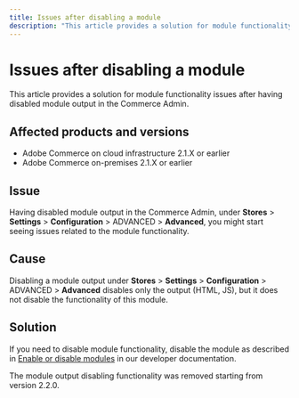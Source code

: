 ```yaml
---
title: Issues after disabling a module
description: "This article provides a solution for module functionality issues after having disabled module output in the Commerce Admin."
---
```


# Issues after disabling a module

This article provides a solution for module functionality issues after having disabled module output in the Commerce Admin.

## Affected products and versions

* Adobe Commerce on cloud infrastructure 2.1.X or earlier
* Adobe Commerce on-premises 2.1.X or earlier

## Issue

Having disabled module output in the Commerce Admin, under **Stores** > **Settings** > **Configuration** > ADVANCED > **Advanced**, you might start seeing issues related to the module functionality.

## Cause

Disabling a module output under **Stores** > **Settings** > **Configuration** > ADVANCED > **Advanced** disables only the output (HTML, JS), but it does not disable the functionality of this module.

## Solution

If you need to disable module functionality, disable the module as described in [Enable or disable modules](https://devdocs.magento.com/guides/v2.1/install-gde/install/cli/install-cli-subcommands-enable.html) in our developer documentation.

The module output disabling functionality was removed starting from version 2.2.0. 

